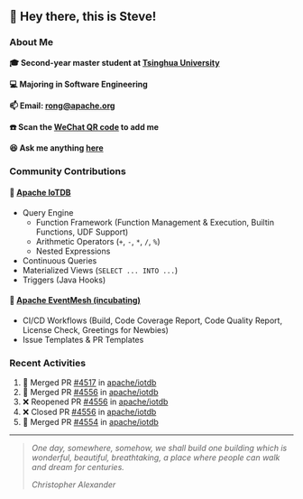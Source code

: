 ## 👋 Hey there, this is Steve!

### About Me

**🎓 Second-year master student at [Tsinghua University](https://www.tsinghua.edu.cn/)**

**💻 Majoring in Software Engineering**

**📫 Email: rong@apache.org**

**☎️ Scan the [WeChat QR code](https://github.com/SteveYurongSu/SteveYurongSu/issues/1) to add me**

**😆 Ask me anything <a href="https://github.com/SteveYurongSu/SteveYurongSu/issues">here</a>**

### Community Contributions

#### 🚀 [Apache IoTDB](https://github.com/apache/iotdb/pulls?q=is%3Apr+author%3ASteveYurongSu)

- Query Engine
  - Function Framework (Function Management & Execution, Builtin Functions, UDF Support)
  - Arithmetic Operators (`+`, `-`, `*`, `/`, `%`)
  - Nested Expressions
- Continuous Queries
- Materialized Views (`SELECT ... INTO ...`)
- Triggers (Java Hooks)

#### 🚀 [Apache EventMesh (incubating)](https://github.com/apache/incubator-eventmesh/pulls?q=is%3Apr+author%3ASteveYurongSu)

- CI/CD Workflows (Build, Code Coverage Report, Code Quality Report, License Check, Greetings for Newbies)
- Issue Templates & PR Templates 

### Recent Activities
<!--START_SECTION:activity-->

1. 🎉 Merged PR [#4517](https://github.com/apache/iotdb/pull/4517) in [apache/iotdb](https://github.com/apache/iotdb)
2. 🎉 Merged PR [#4556](https://github.com/apache/iotdb/pull/4556) in [apache/iotdb](https://github.com/apache/iotdb)
3. ❌ Reopened PR [#4556](https://github.com/apache/iotdb/pull/4556) in [apache/iotdb](https://github.com/apache/iotdb)
4. ❌ Closed PR [#4556](https://github.com/apache/iotdb/pull/4556) in [apache/iotdb](https://github.com/apache/iotdb)
5. 🎉 Merged PR [#4554](https://github.com/apache/iotdb/pull/4554) in [apache/iotdb](https://github.com/apache/iotdb)
<!--END_SECTION:activity-->

---

> *One day, somewhere, somehow, we shall build one building which is wonderful, beautiful, breathtaking, a place where people can walk and dream for centuries.*
>
> *Christopher Alexander*
